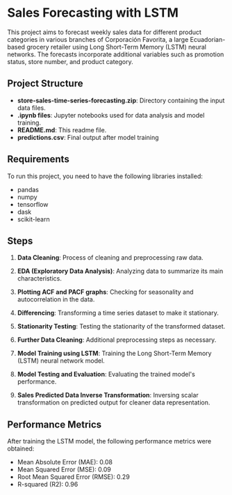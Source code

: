 # Sales Forecasting with LSTM

This project aims to forecast weekly sales data for different product categories in various branches of Corporación Favorita, a large Ecuadorian-based grocery retailer using Long Short-Term Memory (LSTM) neural networks. The forecasts incorporate additional variables such as promotion status, store number, and product category.

## Project Structure

- **store-sales-time-series-forecasting.zip**: Directory containing the input data files.
- **.ipynb files**: Jupyter notebooks used for data analysis and model training.
- **README.md**: This readme file.
- **predictions.csv**: Final output after model training

## Requirements

To run this project, you need to have the following libraries installed:

- pandas 
- numpy
- tensorflow
- dask
- scikit-learn

## Steps

1. **Data Cleaning**: Process of cleaning and preprocessing raw data.
   
2. **EDA (Exploratory Data Analysis)**: Analyzing data to summarize its main characteristics.

3. **Plotting ACF and PACF graphs**: Checking for seasonality and autocorrelation in the data.

4. **Differencing**: Transforming a time series dataset to make it stationary.

5. **Stationarity Testing**: Testing the stationarity of the transformed dataset.

6. **Further Data Cleaning**: Additional preprocessing steps as necessary.

7. **Model Training using LSTM**: Training the Long Short-Term Memory (LSTM) neural network model.

8. **Model Testing and Evaluation**: Evaluating the trained model's performance.

9. **Sales Predicted Data Inverse Transformation**: Inversing scalar transformation on predicted output for cleaner data representation.

## Performance Metrics

After training the LSTM model, the following performance metrics were obtained:

- Mean Absolute Error (MAE): 0.08
- Mean Squared Error (MSE): 0.09
- Root Mean Squared Error (RMSE): 0.29
- R-squared (R2): 0.96


